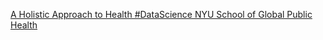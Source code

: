 [A Holistic Approach to Health #DataScience   NYU School of Global Public Health ](https://qi.tc/qi/6606)